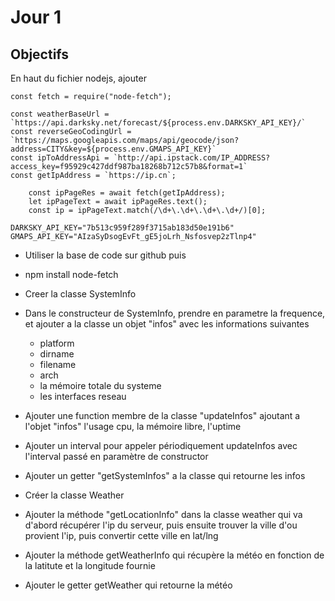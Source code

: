 # Jour 1

## Objectifs

En haut du fichier nodejs, ajouter

```
const fetch = require("node-fetch");

const weatherBaseUrl = `https://api.darksky.net/forecast/${process.env.DARKSKY_API_KEY}/`
const reverseGeoCodingUrl = `https://maps.googleapis.com/maps/api/geocode/json?address=CITY&key=${process.env.GMAPS_API_KEY}`
const ipToAddressApi = `http://api.ipstack.com/IP_ADDRESS?access_key=f95929c427ddf987ba18268b712c57b8&format=1`
const getIpAddress = `https://ip.cn`;
```


```
    const ipPageRes = await fetch(getIpAddress);
    let ipPageText = await ipPageRes.text();
    const ip = ipPageText.match(/\d+\.\d+\.\d+\.\d+/)[0];
```

```
DARKSKY_API_KEY="7b513c959f289f3715ab183d50e191b6"
GMAPS_API_KEY="AIzaSyDsogEvFt_gE5joLrh_Nsfosvep2zTlnp4"
```

* Utiliser la base de code sur github puis
* npm install node-fetch
* Creer la classe SystemInfo
* Dans le constructeur de SystemInfo, prendre en parametre la frequence, et ajouter a la classe un objet "infos" avec les informations suivantes
    * platform
    * dirname
    * filename
    * arch
    * la mémoire totale du systeme
    * les interfaces reseau
* Ajouter une function membre de la classe "updateInfos" ajoutant a l'objet "infos" l'usage cpu, la mémoire libre, l'uptime
* Ajouter un interval pour appeler périodiquement updateInfos avec l'interval passé en paramètre de constructor
* Ajouter un getter "getSystemInfos" a la classe qui retourne les infos

* Créer la classe Weather
* Ajouter la méthode "getLocationInfo" dans la classe weather qui va d'abord récupérer l'ip du serveur, puis ensuite trouver la ville d'ou provient l'ip, puis convertir cette ville en lat/lng
* Ajouter la méthode getWeatherInfo qui récupère la météo en fonction de la latitute et la longitude fournie
* Ajouter le getter getWeather qui retourne la météo
